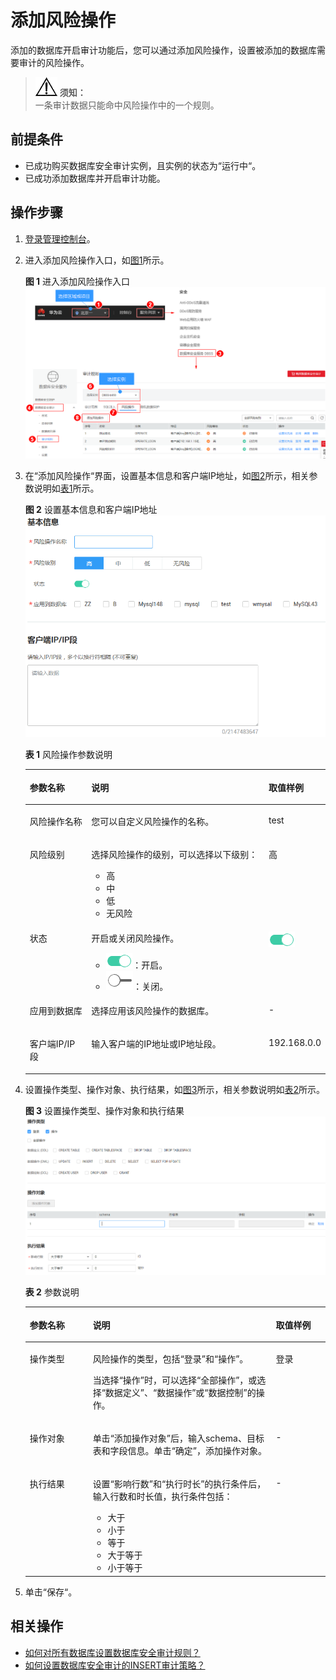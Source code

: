 # 添加风险操作<a name="ZH-CN_TOPIC_0145057226"></a>

添加的数据库开启审计功能后，您可以通过添加风险操作，设置被添加的数据库需要审计的风险操作。

>![](public_sys-resources/icon-notice.gif) **须知：**   
>一条审计数据只能命中风险操作中的一个规则。  

## 前提条件<a name="section070891116319"></a>

-   已成功购买数据库安全审计实例，且实例的状态为“运行中“。
-   已成功添加数据库并开启审计功能。

## 操作步骤<a name="section47411322105817"></a>

1.  [登录管理控制台](https://console.huaweicloud.com/)。
2.  进入添加风险操作入口，如[图1](#fig61991836131419)所示。

    **图 1**  进入添加风险操作入口<a name="fig61991836131419"></a>  
    ![](figures/进入添加风险操作入口.png "进入添加风险操作入口")

3.  在“添加风险操作“界面，设置基本信息和客户端IP地址，如[图2](#fig161016109141)所示，相关参数说明如[表1](#table4295843716304)所示。

    **图 2**  设置基本信息和客户端IP地址<a name="fig161016109141"></a>  
    ![](figures/设置基本信息和客户端IP地址.png "设置基本信息和客户端IP地址")

    **表 1**  风险操作参数说明

    <a name="table4295843716304"></a>
    <table><thead align="left"><tr id="row4338993216304"><th class="cellrowborder" valign="top" width="21%" id="mcps1.2.4.1.1"><p id="p2492361616304"><a name="p2492361616304"></a><a name="p2492361616304"></a>参数名称</p>
    </th>
    <th class="cellrowborder" valign="top" width="61%" id="mcps1.2.4.1.2"><p id="p554697916304"><a name="p554697916304"></a><a name="p554697916304"></a>说明</p>
    </th>
    <th class="cellrowborder" valign="top" width="18%" id="mcps1.2.4.1.3"><p id="p4665219216304"><a name="p4665219216304"></a><a name="p4665219216304"></a>取值样例</p>
    </th>
    </tr>
    </thead>
    <tbody><tr id="row8736194992614"><td class="cellrowborder" valign="top" width="21%" headers="mcps1.2.4.1.1 "><p id="p27371849182610"><a name="p27371849182610"></a><a name="p27371849182610"></a>风险操作名称</p>
    </td>
    <td class="cellrowborder" valign="top" width="61%" headers="mcps1.2.4.1.2 "><p id="p673724912620"><a name="p673724912620"></a><a name="p673724912620"></a>您可以自定义风险操作的名称。</p>
    </td>
    <td class="cellrowborder" valign="top" width="18%" headers="mcps1.2.4.1.3 "><p id="p1373734915267"><a name="p1373734915267"></a><a name="p1373734915267"></a>test</p>
    </td>
    </tr>
    <tr id="row3896937416304"><td class="cellrowborder" valign="top" width="21%" headers="mcps1.2.4.1.1 "><p id="p240275716304"><a name="p240275716304"></a><a name="p240275716304"></a>风险级别</p>
    </td>
    <td class="cellrowborder" valign="top" width="61%" headers="mcps1.2.4.1.2 "><p id="p6040559116304"><a name="p6040559116304"></a><a name="p6040559116304"></a>选择风险操作的级别，可以选择以下级别：</p>
    <a name="ul155751241152314"></a><a name="ul155751241152314"></a><ul id="ul155751241152314"><li>高</li><li>中</li><li>低</li><li>无风险</li></ul>
    </td>
    <td class="cellrowborder" valign="top" width="18%" headers="mcps1.2.4.1.3 "><p id="p5366207016304"><a name="p5366207016304"></a><a name="p5366207016304"></a>高</p>
    </td>
    </tr>
    <tr id="row1332204111319"><td class="cellrowborder" valign="top" width="21%" headers="mcps1.2.4.1.1 "><p id="p33321041237"><a name="p33321041237"></a><a name="p33321041237"></a>状态</p>
    </td>
    <td class="cellrowborder" valign="top" width="61%" headers="mcps1.2.4.1.2 "><p id="p153321841736"><a name="p153321841736"></a><a name="p153321841736"></a>开启或关闭风险操作。</p>
    <a name="ul934875119443"></a><a name="ul934875119443"></a><ul id="ul934875119443"><li><a name="image106714258446"></a><a name="image106714258446"></a><span><img id="image106714258446" src="figures/开启-41.png"></span>：开启。</li><li><a name="image18256114454418"></a><a name="image18256114454418"></a><span><img id="image18256114454418" src="figures/关闭-42.png"></span>：关闭。</li></ul>
    </td>
    <td class="cellrowborder" valign="top" width="18%" headers="mcps1.2.4.1.3 "><p id="p1215616575236"><a name="p1215616575236"></a><a name="p1215616575236"></a><a name="image1711473812458"></a><a name="image1711473812458"></a><span><img id="image1711473812458" src="figures/开启-43.png"></span></p>
    </td>
    </tr>
    <tr id="row0860165713317"><td class="cellrowborder" valign="top" width="21%" headers="mcps1.2.4.1.1 "><p id="p12331342414"><a name="p12331342414"></a><a name="p12331342414"></a>应用到数据库</p>
    </td>
    <td class="cellrowborder" valign="top" width="61%" headers="mcps1.2.4.1.2 "><p id="p17861057634"><a name="p17861057634"></a><a name="p17861057634"></a>选择应用该风险操作的数据库。</p>
    </td>
    <td class="cellrowborder" valign="top" width="18%" headers="mcps1.2.4.1.3 "><p id="p198613573313"><a name="p198613573313"></a><a name="p198613573313"></a>-</p>
    </td>
    </tr>
    <tr id="row1319658616304"><td class="cellrowborder" valign="top" width="21%" headers="mcps1.2.4.1.1 "><p id="p6229055916304"><a name="p6229055916304"></a><a name="p6229055916304"></a>客户端IP/IP段</p>
    </td>
    <td class="cellrowborder" valign="top" width="61%" headers="mcps1.2.4.1.2 "><p id="p1237050416304"><a name="p1237050416304"></a><a name="p1237050416304"></a>输入客户端的IP地址或IP地址段。</p>
    </td>
    <td class="cellrowborder" valign="top" width="18%" headers="mcps1.2.4.1.3 "><p id="p1626715042213"><a name="p1626715042213"></a><a name="p1626715042213"></a>192.168.0.0</p>
    </td>
    </tr>
    </tbody>
    </table>

4.  设置操作类型、操作对象、执行结果，如[图3](#fig18318125817371)所示，相关参数说明如[表2](#table1588718356449)所示。

    **图 3**  设置操作类型、操作对象和执行结果<a name="fig18318125817371"></a>  
    ![](figures/设置操作类型-操作对象和执行结果.png "设置操作类型-操作对象和执行结果")

    **表 2**  参数说明

    <a name="table1588718356449"></a>
    <table><thead align="left"><tr id="row689253515446"><th class="cellrowborder" valign="top" width="21%" id="mcps1.2.4.1.1"><p id="p7892835164414"><a name="p7892835164414"></a><a name="p7892835164414"></a>参数名称</p>
    </th>
    <th class="cellrowborder" valign="top" width="61%" id="mcps1.2.4.1.2"><p id="p989343584418"><a name="p989343584418"></a><a name="p989343584418"></a>说明</p>
    </th>
    <th class="cellrowborder" valign="top" width="18%" id="mcps1.2.4.1.3"><p id="p789653514416"><a name="p789653514416"></a><a name="p789653514416"></a>取值样例</p>
    </th>
    </tr>
    </thead>
    <tbody><tr id="row48961135134415"><td class="cellrowborder" valign="top" width="21%" headers="mcps1.2.4.1.1 "><p id="p48971359440"><a name="p48971359440"></a><a name="p48971359440"></a>操作类型</p>
    </td>
    <td class="cellrowborder" valign="top" width="61%" headers="mcps1.2.4.1.2 "><p id="p789810359441"><a name="p789810359441"></a><a name="p789810359441"></a>风险操作的类型，包括<span class="parmname" id="parmname1671285412504"><a name="parmname1671285412504"></a><a name="parmname1671285412504"></a>“登录”</span>和<span class="parmname" id="parmname13671358155014"><a name="parmname13671358155014"></a><a name="parmname13671358155014"></a>“操作”</span>。</p>
    <p id="p16318111314913"><a name="p16318111314913"></a><a name="p16318111314913"></a>当选择<span class="parmname" id="parmname18292746520"><a name="parmname18292746520"></a><a name="parmname18292746520"></a>“操作”</span>时，可以选择<span class="parmname" id="parmname335019419133"><a name="parmname335019419133"></a><a name="parmname335019419133"></a>“全部操作”</span>，或选择<span class="parmname" id="parmname1523151811521"><a name="parmname1523151811521"></a><a name="parmname1523151811521"></a>“数据定义”</span>、<span class="parmname" id="parmname819815141525"><a name="parmname819815141525"></a><a name="parmname819815141525"></a>“数据操作”</span>或<span class="parmname" id="parmname12802205220"><a name="parmname12802205220"></a><a name="parmname12802205220"></a>“数据控制”</span>的操作。</p>
    </td>
    <td class="cellrowborder" valign="top" width="18%" headers="mcps1.2.4.1.3 "><p id="p260214765010"><a name="p260214765010"></a><a name="p260214765010"></a>登录</p>
    </td>
    </tr>
    <tr id="row11901133564410"><td class="cellrowborder" valign="top" width="21%" headers="mcps1.2.4.1.1 "><p id="p129028351449"><a name="p129028351449"></a><a name="p129028351449"></a>操作对象</p>
    </td>
    <td class="cellrowborder" valign="top" width="61%" headers="mcps1.2.4.1.2 "><p id="p16904103518448"><a name="p16904103518448"></a><a name="p16904103518448"></a>单击<span class="uicontrol" id="uicontrol188232032185419"><a name="uicontrol188232032185419"></a><a name="uicontrol188232032185419"></a>“添加操作对象”</span>后，输入schema、目标表和字段信息。单击<span class="uicontrol" id="uicontrol16566538331"><a name="uicontrol16566538331"></a><a name="uicontrol16566538331"></a>“确定”</span>，添加操作对象。</p>
    </td>
    <td class="cellrowborder" valign="top" width="18%" headers="mcps1.2.4.1.3 "><p id="p2910113519445"><a name="p2910113519445"></a><a name="p2910113519445"></a>-</p>
    </td>
    </tr>
    <tr id="row791153564413"><td class="cellrowborder" valign="top" width="21%" headers="mcps1.2.4.1.1 "><p id="p8911535144415"><a name="p8911535144415"></a><a name="p8911535144415"></a>执行结果</p>
    </td>
    <td class="cellrowborder" valign="top" width="61%" headers="mcps1.2.4.1.2 "><p id="p8912163517447"><a name="p8912163517447"></a><a name="p8912163517447"></a>设置<span class="parmname" id="parmname142921115151913"><a name="parmname142921115151913"></a><a name="parmname142921115151913"></a>“影响行数”</span>和<span class="parmname" id="parmname47221918201919"><a name="parmname47221918201919"></a><a name="parmname47221918201919"></a>“执行时长”</span>的执行条件后，输入行数和时长值，执行条件包括：</p>
    <a name="ul1891243517447"></a><a name="ul1891243517447"></a><ul id="ul1891243517447"><li>大于</li><li>小于</li><li>等于</li><li>大于等于</li><li>小于等于</li></ul>
    </td>
    <td class="cellrowborder" valign="top" width="18%" headers="mcps1.2.4.1.3 "><p id="p2921835194413"><a name="p2921835194413"></a><a name="p2921835194413"></a>-</p>
    </td>
    </tr>
    </tbody>
    </table>

5.  单击“保存“。

## 相关操作<a name="section193644411411"></a>

-   [如何对所有数据库设置数据库安全审计规则？](https://support.huaweicloud.com/dbss_faq/dbss_01_0291.html)
-   [如何设置数据库安全审计的INSERT审计策略？](https://support.huaweicloud.com/dbss_faq/dbss_01_0292.html)

